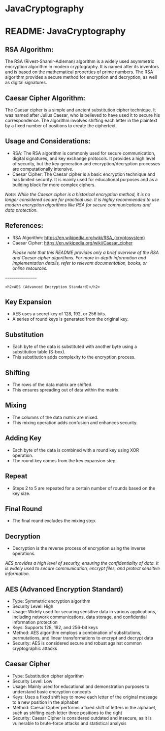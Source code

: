 # JavaCryptography




  <h1>README: JavaCryptography </h1>
  
  <h2>RSA Algorithm:</h2>
  <p>
    The RSA (Rivest-Shamir-Adleman) algorithm is a widely used asymmetric encryption algorithm in modern cryptography. It is named after its inventors and is based on the mathematical properties of prime numbers. The RSA algorithm provides a secure method for encryption and decryption, as well as digital signatures.
  </p>

  <h2>Caesar Cipher Algorithm:</h2>
  <p>
    The Caesar cipher is a simple and ancient substitution cipher technique. It was named after Julius Caesar, who is believed to have used it to secure his correspondence. The algorithm involves shifting each letter in the plaintext by a fixed number of positions to create the ciphertext.
  </p>

  <h2>Usage and Considerations:</h2>
  <ul>
    <li>RSA: The RSA algorithm is commonly used for secure communication, digital signatures, and key exchange protocols. It provides a high level of security, but the key generation and encryption/decryption processes are computationally intensive.</li>
    <li>Caesar Cipher: The Caesar cipher is a basic encryption technique and has limited security. It is mainly used for educational purposes and as a building block for more complex ciphers.</li>
  </ul>

  <p><em>Note: While the Caesar cipher is a historical encryption method, it is no longer considered secure for practical use. It is highly recommended to use modern encryption algorithms like RSA for secure communications and data protection.</em></p>

  <h2>References:</h2>
  <ul>
    <li>RSA Algorithm: <a href="https://en.wikipedia.org/wiki/RSA_(cryptosystem)">https://en.wikipedia.org/wiki/RSA_(cryptosystem)</a></li>
    <li>Caesar Cipher: <a href="https://en.wikipedia.org/wiki/Caesar_cipher">https://en.wikipedia.org/wiki/Caesar_cipher</a></li>

  
  <p><em>Please note that this README provides only a brief overview of the RSA and Caesar cipher algorithms. For more in-depth information and implementation details, refer to relevant documentation, books, or online resources.</em></p>  </ul>
  ----------------
  
    <h2>AES (Advanced Encryption Standard)</h2>
  
  <h2>Key Expansion</h2>
  <ul>
    <li>AES uses a secret key of 128, 192, or 256 bits.</li>
    <li>A series of round keys is generated from the original key.</li>
  </ul>

  <h2>Substitution</h2>
  <ul>
    <li>Each byte of the data is substituted with another byte using a substitution table (S-box).</li>
    <li>This substitution adds complexity to the encryption process.</li>
  </ul>

  <h2>Shifting</h2>
  <ul>
    <li>The rows of the data matrix are shifted.</li>
    <li>This ensures spreading out of data within the matrix.</li>
  </ul>

  <h2>Mixing</h2>
  <ul>
    <li>The columns of the data matrix are mixed.</li>
    <li>This mixing operation adds confusion and enhances security.</li>
  </ul>

  <h2>Adding Key</h2>
  <ul>
    <li>Each byte of the data is combined with a round key using XOR operation.</li>
    <li>The round key comes from the key expansion step.</li>
  </ul>

  <h2>Repeat</h2>
  <ul>
    <li>Steps 2 to 5 are repeated for a certain number of rounds based on the key size.</li>
  </ul>

  <h2>Final Round</h2>
  <ul>
    <li>The final round excludes the mixing step.</li>
  </ul>

  <h2>Decryption</h2>
  <ul>
    <li>Decryption is the reverse process of encryption using the inverse operations.</li>
  </ul>

  <p><em>AES provides a high level of security, ensuring the confidentiality of data. It is widely used to secure communication, encrypt files, and protect sensitive information.</em></p>
  
  <h2>AES (Advanced Encryption Standard)</h2>
  <ul>
    <li>Type: Symmetric encryption algorithm</li>
    <li>Security Level: High</li>
    <li>Usage: Widely used for securing sensitive data in various applications, including network communications, data storage, and confidential information protection</li>
    <li>Keys: Supports 128, 192, and 256-bit keys</li>
    <li>Method: AES algorithm employs a combination of substitutions, permutations, and linear transformations to encrypt and decrypt data</li>
    <li>Security: AES is considered secure and robust against common cryptographic attacks</li>
  </ul>

  <h2>Caesar Cipher</h2>
  <ul>
    <li>Type: Substitution cipher algorithm</li>
    <li>Security Level: Low</li>
    <li>Usage: Mainly used for educational and demonstration purposes to understand basic encryption concepts</li>
    <li>Keys: Uses a fixed shift key to move each letter of the original message to a new position in the alphabet</li>
    <li>Method: Caesar Cipher performs a fixed shift of letters in the alphabet, such as shifting each letter three positions to the right</li>
    <li>Security: Caesar Cipher is considered outdated and insecure, as it is vulnerable to brute-force attacks and statistical analysis</li>
  </ul>



